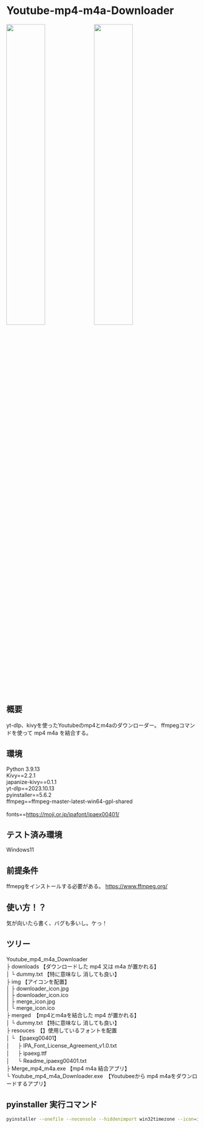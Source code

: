 # Youtube-mp4-m4a-Downloader
<img src="https://github.com/SkyBorn888/Youtube-mp4-m4a-Downloader/assets/79365546/f744f035-ed6e-4385-addc-170319fd29fc" width=45%>
<img src="https://github.com/SkyBorn888/Youtube-mp4-m4a-Downloader/assets/79365546/0514ddae-dd53-4210-8c05-b81acd952b61" width=45%>

## 概要
yt-dlp、kivyを使ったYoutubeのmp4とm4aのダウンローダー。
ffmpegコマンドを使って mp4 m4a を結合する。

## 環境
Python 3.9.13<br>
Kivy==2.2.1<br>
japanize-kivy==0.1.1<br>
yt-dlp==2023.10.13<br>
pyinstaller==5.6.2<br>
ffmpeg==ffmpeg-master-latest-win64-gpl-shared<br><br>
fonts==https://moji.or.jp/ipafont/ipaex00401/

## テスト済み環境
Windows11

## 前提条件
ffmepgをインストールする必要がある。
https://www.ffmpeg.org/

## 使い方！？ 
気が向いたら書く、バグも多いし。ケっ！

## ツリー
Youtube_mp4_m4a_Downloader<br>
├ downloads 【ダウンロードした mp4 又は m4a が置かれる】<br>
│ └ dummy.txt 【特に意味なし 消しても良い】<br>
├ img 【アイコンを配置】<br>
│ ├ downloader_icon.jpg<br>
│ ├ downloader_icon.ico<br>
│ ├ merge_icon.jpg<br>
│ └ merge_icon.ico<br>
├ merged　【mp4とm4aを結合した mp4 が置かれる】<br>
│ └ dummy.txt 【特に意味なし 消しても良い】<br>
├ resouces　【】使用しているフォントを配置<br>
│ └ 【ipaexg00401】<br>
│ 　 ├ IPA_Font_License_Agreement_v1.0.txt<br>
│ 　 ├ ipaexg.ttf<br>
│ 　 └ Readme_ipaexg00401.txt<br>
├ Merge_mp4_m4a.exe 【mp4 m4a 結合アプリ】<br>
└ Youtube_mp4_m4a_Downloader.exe　【Youtubeeから mp4 m4aをダウンロードするアプリ】<br>

## pyinstaller 実行コマンド
```sh
pyinstaller --onefile --noconsole --hiddenimport win32timezone --icon=img/icon name.ico .\hogehoge.py
```
